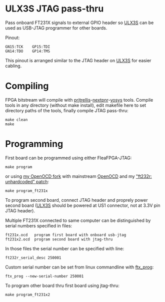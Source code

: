 # ULX3S JTAG pass-thru

Pass onboard FT231X signals to external GPIO header
so [ULX3S](https://github.com/emard/ulx3s) can 
be used as USB-JTAG programmer for other boards.

Pinout:

    GN15:TCK    GP15:TDI
    GN14:TDO    GP14:TMS

This pinout is arranged similar to the JTAG header
on [ULX3S](https://github.com/emard/ulx3s) for easier cabling.

# Compiling

FPGA bitstream will compile 
with [prjtrellis](https://github.com/SymbiFlow/prjtrellis)-[nextpnr](https://github.com/YosysHQ/nextpnr)-[yosys](https://github.com/YosysHQ/yosys) tools.
Compile tools in any directory (without make install),
edit makefile here to set directory paths of the tools,
finally compile JTAG pass-thru:

    make clean
    make

# Programming

First board can be programmed using either FleaFPGA-JTAG:

    make program

or using [my OpenOCD fork](https://github.com/emard/openocd) with 
mainstream [OpenOCD](https://sourceforge.net/projects/openocd/files/openocd/) and
my ["ft232r: unhardcoded" patch](http://openocd.zylin.com/#/c/4681/):

    make program_ft231x

To program second board, connect JTAG header and proprely
power second board ([ULX3S](https://github.com/emard/ulx3s) should be powered at US1
connector, not at 3.3V pin JTAG header).

Multiple FT231X connected to same computer can be
distinguished by serial numbers specified in files:

    ft231x.ocd   program first board with onboard usb-jtag
    ft231x2.ocd  program second board with jtag-thru

In those files the serial number can be specified with line:

    ft232r_serial_desc 250001

Custom serial number can be set from linux commandline
with [ftx_prog](https://github.com/richardeoin/ftx-prog):

    ftx_prog --new-serial-number 250001

To program other board thru first board using jtag-thru:

    make program_ft231x2
